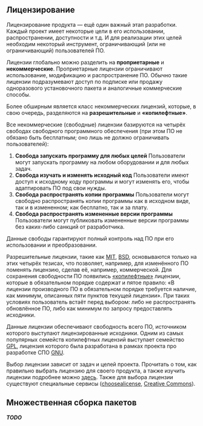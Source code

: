## Лицензирование

Лицензирование продукта — ещё один важный этап разработки. Каждый проект имеет некоторые цели в его использовании, распространении, доступности и т.д. И для реализации этих целей необходим некоторый инструмент, ограничивающий (или не ограничивающий) пользователей ПО.

Лицензии глобально можно разделить на **проприетарные** и **некоммерческие**. Проприетарные лицензии ограничивают использование, модификацию и распространение ПО. Обычно такие лицензии подразумевают доступ по подписке или продажу одноразового установочного пакета и аналогичные коммерческие способы.

Более обширным является класс некоммерческих лицензий, которые, в свою очередь, разделяются на **разрешительные** и **«копилефтные»**.

Все некоммерческие (свободные) лицензии базируются на четырёх свободах свободного программного обеспечения (при этом ПО не обязано быть бесплатным; оно лишь не должно ограничивать пользователей):

1. **Свобода запускать программу для любых целей**
   Пользователи могут запускать программу на любом оборудовании и для любых задач.
2. **Свобода изучать и изменять исходный код**
   Пользователи имеют доступ к исходному коду программы и могут изменять его, чтобы адаптировать ПО под свои нужды.
3. **Свобода распространять копии программы**
   Пользователи могут свободно распространять копии программы как в исходном виде, так и в измененном; как бесплатно, так и за плату.
4. **Свобода распространять измененные версии программы**
   Пользователи могут публиковать измененные версии программы без каких-либо санкций от разработчика.

Данные свободы гарантируют полный контроль над ПО при его использовании и преобразовании.

Разрешительные лицензии, такие как [MIT](https://ru.wikipedia.org/wiki/%D0%9B%D0%B8%D1%86%D0%B5%D0%BD%D0%B7%D0%B8%D1%8F_MIT), [BSD](https://ru.wikipedia.org/wiki/%D0%9B%D0%B8%D1%86%D0%B5%D0%BD%D0%B7%D0%B8%D0%B8_BSD), основываются только на этих четырёх тезисах, что позволяет, например, для изменённого ПО поменять лицензию, сделав её, например, коммерческой. Для сохранения свободности ПО появились [«копилефтные»](https://ru.wikipedia.org/wiki/%D0%9A%D0%BE%D0%BF%D0%B8%D0%BB%D0%B5%D1%84%D1%82) лицензии, которые в обязательном порядке содержат и пятое правило: «В лицензии производного ПО в обязательном порядке требуется наличие, как минимум, описанных пяти пунктов текущей лицензии». При таких условиях пользователь встаёт перед выбором: либо не распространять обновлённое ПО, либо как минимум по запросу предоставлять исходники.

Данные лицензии обеспечивают свободность всего ПО, источником которого выступают лицензированные исходники. Одним из самых популярных семейств копилефтных лицензий выступает семейство [GPL](https://ru.wikipedia.org/wiki/GNU_General_Public_License), лицензия которого была разработана в рамках проекта про разработке СПО [GNU](https://ru.wikipedia.org/wiki/%D0%9F%D1%80%D0%BE%D0%B5%D0%BA%D1%82_GNU).

Выбор лицензии зависит от задач и целей проекта. Прочитать о том, как правильно выбрать лицензию для своего продукта, а также изучить лицензии подробнее можно [здесь](https://gist.github.com/nicolasdao/a7adda51f2f185e8d2700e1573d8a633). Также для выбора лицензии существуют специальные сервисы ([choosealicense](https://choosealicense.com/), [Creative Commons](https://creativecommons.org/chooser/)).

## Множественная сборка пакетов

***TODO***

